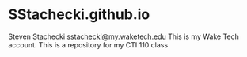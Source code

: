 # SStachecki.github.io
Steven Stachecki
sstachecki@my.waketech.edu
This is my Wake Tech account.
This is a repository for my CTI 110 class